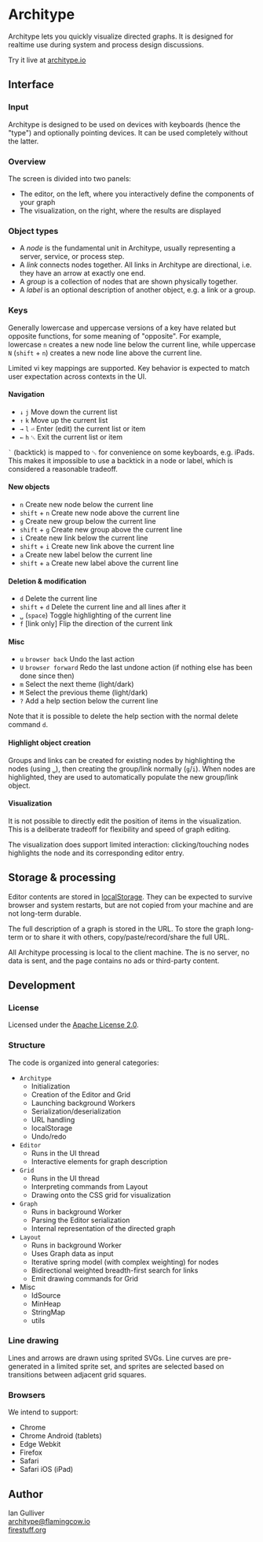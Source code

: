 # Architype

Architype lets you quickly visualize directed graphs. It is designed for
realtime use during system and process design discussions.

Try it live at [architype.io](https://architype.io)

## Interface

### Input

Architype is designed to be used on devices with keyboards (hence the "type")
and optionally pointing devices. It can be used completely without the latter.

### Overview

The screen is divided into two panels:

* The editor, on the left, where you interactively define the components of your
  graph
* The visualization, on the right, where the results are displayed

### Object types

* A *node* is the fundamental unit in Architype, usually representing a server,
  service, or process step.
* A *link* connects nodes together. All links in Architype are directional,
  i.e. they have an arrow at exactly one end.
* A *group* is a collection of nodes that are shown physically together.
* A *label* is an optional description of another object, e.g. a link or a
  group.

### Keys

Generally lowercase and uppercase versions of a key have related but opposite
functions, for some meaning of "opposite". For example, lowercase `n` creates a
new node line below the current line, while uppercase `N` (`shift` + `n`)
creates a new node line above the current line.

Limited vi key mappings are supported. Key behavior is expected to match user
expectation across contexts in the UI.

#### Navigation

* `↓` `j` Move down the current list
* `↑` `k` Move up the current list
* `→` `l` `⏎` Enter (edit) the current list or item
* `←` `h` `␛` Exit the current list or item

`` ` `` (backtick) is mapped to `␛` for convenience on some keyboards, e.g.
iPads. This makes it impossible to use a backtick in a node or label, which is
considered a reasonable tradeoff.

#### New objects

* `n` Create new node below the current line
* `shift` + `n` Create new node above the current line
* `g` Create new group below the current line
* `shift` + `g` Create new group above the current line
* `i` Create new link below the current line
* `shift` + `i` Create new link above the current line
* `a` Create new label below the current line
* `shift` + `a` Create new label above the current line

#### Deletion & modification

* `d` Delete the current line
* `shift` + `d` Delete the current line and all lines after it
* `␣` (`space`) Toggle highlighting of the current line
* `f` [link only] Flip the direction of the current link

#### Misc

* `u` `browser back` Undo the last action
* `U` `browser forward` Redo the last undone action (if nothing else has been
  done since then)
* `m` Select the next theme (light/dark)
* `M` Select the previous theme (light/dark)
* `?` Add a help section below the current line

Note that it is possible to delete the help section with the normal delete
command `d`.

#### Highlight object creation

Groups and links can be created for existing nodes by highlighting the nodes
(using `␣`), then creating the group/link normally (`g`/`i`). When nodes are
highlighted, they are used to automatically populate the new group/link object.

#### Visualization

It is not possible to directly edit the position of items in the visualization.
This is a deliberate tradeoff for flexibility and speed of graph editing.

The visualization does support limited interaction: clicking/touching nodes
highlights the node and its corresponding editor entry.

## Storage & processing

Editor contents are stored in
[localStorage](https://developer.mozilla.org/en-US/docs/Web/API/Window/localStorage).
They can be expected to survive browser and system restarts, but are not copied
from your machine and are not long-term durable.

The full description of a graph is stored in the URL. To store the graph
long-term or to share it with others, copy/paste/record/share the full URL.

All Architype processing is local to the client machine. The is no server, no
data is sent, and the page contains no ads or third-party content.

## Development

### License

Licensed under the [Apache License 2.0](LICENSE).

### Structure

The code is organized into general categories:

* `Architype`
  * Initialization
  * Creation of the Editor and Grid
  * Launching background Workers
  * Serialization/deserialization
  * URL handling
  * localStorage
  * Undo/redo
* `Editor`
  * Runs in the UI thread
  * Interactive elements for graph description
* `Grid`
  * Runs in the UI thread
  * Interpreting commands from Layout
  * Drawing onto the CSS grid for visualization
* `Graph`
  * Runs in background Worker
  * Parsing the Editor serialization
  * Internal representation of the directed graph
* `Layout`
  * Runs in background Worker
  * Uses Graph data as input
  * Iterative spring model (with complex weighting) for nodes
  * Bidirectional weighted breadth-first search for links
  * Emit drawing commands for Grid
* Misc
  * IdSource
  * MinHeap
  * StringMap
  * utils

### Line drawing

Lines and arrows are drawn using sprited SVGs. Line curves are pre-generated in
a limited sprite set, and sprites are selected based on transitions between
adjacent grid squares.

### Browsers

We intend to support:

* Chrome
* Chrome Android (tablets)
* Edge Webkit
* Firefox
* Safari
* Safari iOS (iPad)

## Author

Ian Gulliver  
[architype@flamingcow.io](mailto:architype@flamingcow.io)  
[firestuff.org](https://firestuff.org/)
